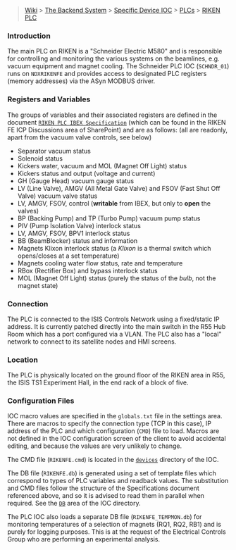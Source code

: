 > [Wiki](Home) > [The Backend System](The-Backend-System) > [Specific Device IOC](Specific-Device-IOC) > [PLCs](PLCs) > [RIKEN PLC](RIKEN-PLC)

### Introduction

The main PLC on RIKEN is a "Schneider Electric M580" and is responsible for controlling and monitoring the various systems on the beamlines, e.g. vacuum equipment and magnet cooling.  The Schneider PLC IOC (`SCHNDR_01`) runs on `NDXRIKENFE` and provides access to designated PLC registers (memory addresses) via the ASyn MODBUS driver.

### Registers and Variables

The groups of variables and their associated registers are defined in the document [`RIKEN PLC IBEX Specification`](http://www.facilities.rl.ac.uk/isis/computing/ICPdiscussions/RIKEN%20FE/RIKEN%20PLC%20IBEX%20Specification%20-%20Issue%20G_TC.docx) (which can be found in the RIKEN FE ICP Discussions area of SharePoint) and are as follows: (all are readonly, apart from the vacuum valve controls, see below)

- Separator vacuum status
- Solenoid status
- Kickers water, vacuum and MOL (Magnet Off Light) status
- Kickers status and output (voltage and current)
- GH (Gauge Head) vacuum gauge status
- LV (Line Valve), AMGV (All Metal Gate Valve) and FSOV (Fast Shut Off Valve) vacuum valve status
- LV, AMGV, FSOV, control (**writable** from IBEX, but only to **open** the valves)
- BP (Backing Pump) and TP (Turbo Pump) vacuum pump status 
- PIV (Pump Isolation Valve) interlock status
- LV, AMGV, FSOV, BPV1 interlock status
- BB (BeamBlocker) status and information
- Magnets Klixon interlock status (a _Klixon_ is a thermal switch which opens/closes at a set temperature)
- Magnets cooling water flow status, rate and temperature
- RBox (Rectifier Box) and bypass interlock status
- MOL (Magnet Off Light) status (purely the status of the _bulb_, not the magnet state)

### Connection

The PLC is connected to the ISIS Controls Network using a fixed/static IP address.  It is currently patched directly into the main switch in the R55 Hub Room which has a port configured via a VLAN.  The PLC also has a "local" network to connect to its satellite nodes and HMI screens.

### Location

The PLC is physically located on the ground floor of the RIKEN area in R55, the ISIS TS1 Experiment Hall, in the end rack of a block of five.

### Configuration Files

IOC macro values are specified in the `globals.txt` file in the settings area. There are macros to specify the connection type (TCP in this case), IP address of the PLC and which configuration (`CMD`) file to load.  Macros are not defined in the IOC configuration screen of the client to avoid accidental editing, and because the values are very unlikely to change.

The CMD file (`RIKENFE.cmd`) is located in the [`devices`](https://github.com/ISISComputingGroup/EPICS-ioc/tree/master/SCHNDR/iocBoot/iocSCHNDR-IOC-01/devices) directory of the IOC.

The DB file (`RIKENFE.db`) is generated using a set of template files which correspond to types of PLC variables and readback values.  The substitution and CMD files follow the structure of the Specifications document referenced above, and so it is advised to read them in parallel when required.  See the [`DB`](https://github.com/ISISComputingGroup/EPICS-ioc/tree/master/SCHNDR/SCHNDR-IOC-01App/Db) area of the IOC directory.

The PLC IOC also loads a separate DB file (`RIKENFE_TEMPMON.db`) for monitoring temperatures of a selection of magnets (RQ1, RQ2, RB1) and is purely for logging purposes.  This is at the request of the Electrical Controls Group who are performing an experimental analysis.
